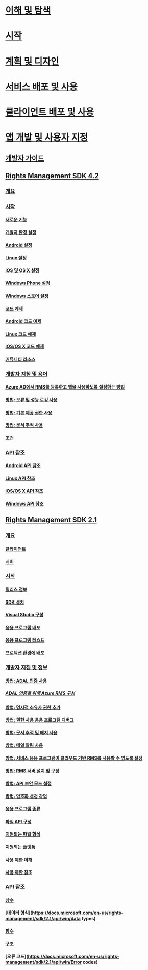 # [이해 및 탐색](/rights-management/understand-explore/azure-rights-management)
# [시작](/rights-management/get-started/requirements-azure-rms)
# [계획 및 디자인](/rights-management/plan-design/deployment-roadmap)
# [서비스 배포 및 사용](/rights-management/deploy-use/activate-service)
# [클라이언트 배포 및 사용](/rights-management/rms-client/use-client)
# [앱 개발 및 사용자 지정](developers-guide.md)
## [개발자 가이드](developers-guide.md)
## [Rights Management SDK 4.2](active-directory-rights-management-services-multi-platform-thin-client-sdk-portal.md)
### [개요](overview.md)
### [시작](get-started.md)
#### [새로운 기능](release-notes.md)
#### [개발자 환경 설정](setup-Developer-environment.md)
#### [Android 설정](android-sdk.md)
#### [Linux 설정](linux-setup.md)
#### [iOS 및 OS X 설정](ios-sdk.md)
#### [Windows Phone 설정](windows-phone-apps.md)
#### [Windows 스토어 설정](winrt-sdk.md)
#### [코드 예제](code-examples.md)
#### [Android 코드 예제](android-code.md)
#### [Linux 코드 예제](linux-c-code-examples.md)
#### [iOS/OS X 코드 예제](ios-os-x-code-examples.md)
#### [커뮤니티 리소스](community-resources.md)
### [개발자 지침 및 용어](core-concepts.md)
#### [Azure AD에서 RMS를 등록하고 앱을 사용하도록 설정하는 방법](authentication-integration.md)
#### [방법: 오류 및 성능 로깅 사용](enabling-logging.md)
#### [방법: 기본 제공 권한 사용](built-in-rights-usage-restriction-reference.md)
#### [방법: 문서 추적 사용](how-to-use-document-tracking.md)
#### [조건](terms.md)
### [API 참조](api-reference-4-2.md)
#### [Android API 참조](android-namespaces.md)
#### [Linux API 참조](linux-c-api-reference.md)
#### [iOS/OS X API 참조](/rights-management/sdk/4.2/api/iOS/iOS)
#### [Windows API 참조](/rights-management/sdk/4.2/api/winrt/Microsoft.RightsManagement)
## [Rights Management SDK 2.1](microsoft-information-protection-and-control-client-portal.md)
### [개요](ad-rms-overview.md)
#### [클라이언트](ad-rms-client.md)
#### [서버](ad-rms-server.md)
### [시작](getting-started-with-ad-rms-2-0.md)
#### [릴리스 정보](release-notes-rtm.md)
#### [SDK 설치](install-the-rms-sdk.md)
#### [Visual Studio 구성](how-to-configure-a-visual-studio-project-to-use-the-ad-rms-sdk-2-0.md)
#### [응용 프로그램 배포](developing-your-application.md)
#### [응용 프로그램 테스트](how-to-set-up-your-test-environment.md)
#### [프로덕션 환경에 배포](deploying-your-application.md)
### [개발자 지침 및 정보](Developer-notes.md)
#### [방법: ADAL 인증 사용](how-to-use-adal-authentication.md)
##### [ADAL 인증을 위해 Azure RMS 구성](adal-auth.md)
#### [방법: 명시적 소유자 권한 추가](add-explicit-owner-rights.md)
#### [방법: 권한 사용 응용 프로그램 디버그](debugging-applications-that-use-ad-rms.md)
#### [방법: 문서 추적 및 해지 사용](tracking-content.md)
#### [방법: 메일 알림 사용](how-to-enable-email-notification.md)
#### [방법: 서비스 응용 프로그램이 클라우드 기반 RMS를 사용할 수 있도록 설정](how-to-use-file-api-with-aadrm-cloud.md)
#### [방법: RMS 서버 설치 및 구성](how-to-install-and-configure-an-rms-server.md)
#### [방법: API 보안 모드 설정](setting-the-api-security-mode-api-mode.md)
#### [방법: 암호화 설정 작업](working-with-encryption.md)
#### [응용 프로그램 종류](application-types.md)
#### [파일 API 구성](file-api-configuration.md)
#### [지원되는 파일 형식](supported-file-formats.md)
#### [지원되는 플랫폼](supported-platforms.md)
#### [사용 제한 이해](understanding-usage-restrictions.md)
#### [사용 제한 참조](usage-restriction-reference.md)
### [API 참조](api-reference-2-1.md)
#### [상수](https://docs.microsoft.com/en-us/rights-management/sdk/2.1/api/win/constants)
#### [데이터 형식](https://docs.microsoft.com/en-us/rights-management/sdk/2.1/api/win/data types)
#### [함수](https://docs.microsoft.com/en-us/rights-management/sdk/2.1/api/win/functions)
#### [구조](https://docs.microsoft.com/en-us/rights-management/sdk/2.1/api/win/structures)
#### [오류 코드](https://docs.microsoft.com/en-us/rights-management/sdk/2.1/api/win/Error codes)


<!--HONumber=Jun16_HO3-->


